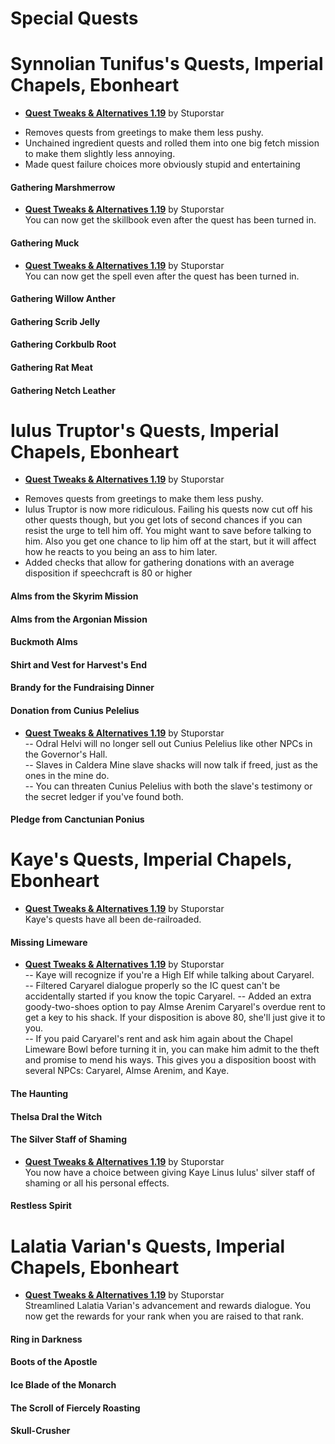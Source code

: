 # Special Quests
# Synnolian Tunifus's Quests, Imperial Chapels, Ebonheart
* [**Quest Tweaks & Alternatives 1.19**](https://www.dropbox.com/s/0ihtlpfrzfhiwxo/QTA_1.19.7z?dl=0) by Stuporstar  
- Removes quests from greetings to make them less pushy.   
- Unchained ingredient quests and rolled them into one big fetch mission to make them slightly less annoying.  
- Made quest failure choices more obviously stupid and entertaining  

#### Gathering Marshmerrow
* [**Quest Tweaks & Alternatives 1.19**](https://www.dropbox.com/s/0ihtlpfrzfhiwxo/QTA_1.19.7z?dl=0) by Stuporstar  
You can now get the skillbook even after the quest has been turned in.  
#### Gathering Muck
* [**Quest Tweaks & Alternatives 1.19**](https://www.dropbox.com/s/0ihtlpfrzfhiwxo/QTA_1.19.7z?dl=0) by Stuporstar  
You can now get the spell even after the quest has been turned in.  
#### Gathering Willow Anther
#### Gathering Scrib Jelly
#### Gathering Corkbulb Root
#### Gathering Rat Meat
#### Gathering Netch Leather

# Iulus Truptor's Quests, Imperial Chapels, Ebonheart
* [**Quest Tweaks & Alternatives 1.19**](https://www.dropbox.com/s/0ihtlpfrzfhiwxo/QTA_1.19.7z?dl=0) by Stuporstar   
- Removes quests from greetings to make them less pushy.    
- Iulus Truptor is now more ridiculous. Failing his quests now cut off his other quests though, but you get lots of second chances if you can resist the urge to tell him off. You might want to save before talking to him. Also you get one chance to lip him off at the start, but it will affect how he reacts to you being an ass to him later.  
- Added checks that allow for gathering donations with an average disposition if speechcraft is 80 or higher  

#### Alms from the Skyrim Mission
#### Alms from the Argonian Mission
#### Buckmoth Alms
#### Shirt and Vest for Harvest's End
#### Brandy for the Fundraising Dinner
#### Donation from Cunius Pelelius
* [**Quest Tweaks & Alternatives 1.19**](https://www.dropbox.com/s/0ihtlpfrzfhiwxo/QTA_1.19.7z?dl=0) by Stuporstar  
-- Odral Helvi will no longer sell out Cunius Pelelius like other NPCs in the Governor's Hall.  
-- Slaves in Caldera Mine slave shacks will now talk if freed, just as the ones in the mine do.  
-- You can threaten Cunius Pelelius with both the slave's testimony or the secret ledger if you've found both.  
#### Pledge from Canctunian Ponius

# Kaye's Quests, Imperial Chapels, Ebonheart
* [**Quest Tweaks & Alternatives 1.19**](https://www.dropbox.com/s/0ihtlpfrzfhiwxo/QTA_1.19.7z?dl=0) by Stuporstar  
Kaye's quests have all been de-railroaded.

#### Missing Limeware
* [**Quest Tweaks & Alternatives 1.19**](https://www.dropbox.com/s/0ihtlpfrzfhiwxo/QTA_1.19.7z?dl=0) by Stuporstar  
-- Kaye will recognize if you're a High Elf while talking about Caryarel.  
-- Filtered Caryarel dialogue properly so the IC quest can't be accidentally started if you know the topic Caryarel. 
-- Added an extra goody-two-shoes option to pay Almse Arenim Caryarel's overdue rent to get a key to his shack. If your disposition is above 80, she'll just give it to you.  
-- If you paid Caryarel's rent and ask him again about the Chapel Limeware Bowl before turning it in, you can make him admit to the theft and promise to mend his ways. This gives you a disposition boost with several NPCs: Caryarel, Almse Arenim, and Kaye.  
#### The Haunting
#### Thelsa Dral the Witch
#### The Silver Staff of Shaming
* [**Quest Tweaks & Alternatives 1.19**](https://www.dropbox.com/s/0ihtlpfrzfhiwxo/QTA_1.19.7z?dl=0) by Stuporstar  
You now have a choice between giving Kaye Linus Iulus' silver staff of shaming or all his personal effects. 
#### Restless Spirit

# Lalatia Varian's Quests, Imperial Chapels, Ebonheart
* [**Quest Tweaks & Alternatives 1.19**](https://www.dropbox.com/s/0ihtlpfrzfhiwxo/QTA_1.19.7z?dl=0) by Stuporstar  
Streamlined Lalatia Varian's advancement and rewards dialogue. You now get the rewards for your rank when you are raised to that rank.
#### Ring in Darkness
#### Boots of the Apostle
#### Ice Blade of the Monarch
#### The Scroll of Fiercely Roasting
#### Skull-Crusher
